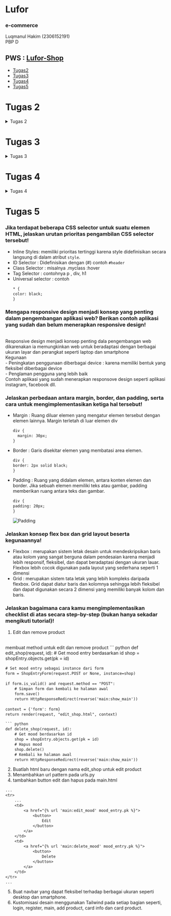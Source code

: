 # Lufor
### e-commerce
Luqmanul Hakim (2306152191)<br>
PBP D

PWS : [Lufor-Shop](http://luqmanul-hakim31-luforshop.pbp.cs.ui.ac.id/)
---
- [Tugas2](#Tugas-2)
- [Tugas3](#Tugas-3)
- [Tugas4](#Tugas-4)
- [Tugas5](#Tugas-5)
# Tugas 2
<details>
<summary>Tugas 2</summary>

### Langkah-langkah Implementasi
##### Membuat Django baru
1. Membuat directori baru bernama lufor-shop dengan perintah
```
mkdir lufor-shop 
cd lufor-shop
```
2. Mengaktifkan Virtual Environment dengan menjalankan perintah berikut pada terminal.
```
python -m venv env
env\Scripts\activate
```
3. Membuat berkas `requirements.txt` dan menambahkan beberapa dependencies.
```
django
gunicorn
whitenoise
psycopg2-binary
requests
urllib3
```
4. Install dependencies dengan requirements.txt
```
pip install -r requirements.txt
```
5. Membuat project django bernama `lufor_shop`
```
django-admin startproject lufor_shop .
```
6. Tambahkan ALLOWED_HOSTS di settings.py

##### Aplakasi Django dan Konfigurasi
1.  Membuat aplikasi `main` dalam lufor-shop
```
python manage.py startapp main
```
2. Daftarkan aplikasi `main` kedalam `setting.py` di direktori lufor_shop

3. Buka models.py dan isi dengan
```
from django.db import models

class shopEntry(models.Model):
    name = models.CharField(max_length=255)
    price = models.IntegerField()
    descriptions = models.TextField()
```
4. Membuat migrasi model dengan
```
python manage.py makemigrations
```
5. Menghubungkan view dan template dengan buka berkas `view.py` di main dan tambahkan fungsi show main
6. Konfigurasi url aplikasi `main` dengan membuat berkas `urls.py` dalam direktori main dan isi dengan kode:
```
from django.urls import path
from main.views import show_main

app_name = 'main'

urlpatterns = [
    path('', show_main, name='show_main'),
]
```
7. Menambahkan rute URL proyek untuk menghubungkannya ke tampilan `main`. Impor fungsi
```
from django.urls import path, include
```
dan tambahkan urlpatterns
```
urlpatterns = [
    ...
    path('', include('main.urls')),
    ...
]
```
8. Jalankan proyek Django dengan perintah `python manage.py runserver`
9. Bukalah http://localhost:8000/ di peramban web

##### Melakukan Deployment ke PWS
1. Buat proyek baru bernama luforshop
2. Tambahkan URL PWS pada ALLOWED HOSTS
3. Lakukan git add, commit, push

### Bagan yang berisi request client ke web aplikasi berbasis Django
![Bagan](https://github.com/lhakiim/lufor-shop/blob/main/Bagan_request_client.png)

### Fungsi Git dalam Pengembangan Perangkat Lunak
Git berfungsi sebagai sistem kontrol versi terdistribusi. Git memungkinkan kita untuk melacak setiap perubahan yang dilakukan. Git memungkinkan kita untuk berkolaborasi tim dan dapat bekerja di branch masing-masing sehingga tidak mengganggu tim lainnya.

### Alasan Framework Django dijadikan Permulaan Pembelajaran Pengembangan Perangkat Lunak
Django digunakan sebagai permulaan dalam belajar karena mudah untuk dipelajari. Mulai dari bahasa yang digunakan yaitu bahasa phyton. Kesederhanaan dari django ini memudahkan bagi pemula untuk memahami konsep-konsep yang ada. 

### Mengapa Model pada Django disebut sebagai ORM?
Model django disebut sebagai ORM(Object-Relational Mapping) karena ia menggunakan ini untuk memetakan objek-objek Pyhton ke dalam tabel-tabel database. Dengan adanya ORM, antarmuka menjadi lebih mudah digunakan untuk memanipulasi data dalam database.

---
</details>

# Tugas 3

<details>

<summary>Tugas 3</summary>

### Mengapa kita memerlukan data delivery dalam pengimplementasian sebuah platform?
Data delivery sangat penting dalam pengimplementasian sebuah platform. Hal ini karena ia memungkinkan kita untuk mengirim dan menerima data dari user dan platform. Ia juga memastikan bahwa data yang dikirim tetap akurat, efisien dan cepat sehingga menjaga kualitas informasi dan meningkatkan pengalaman dari pengguna platform.
### Mana yang lebih baik antara XML dan JSON? Mengapa JSON lebih populer dibandingkan XML?
JSON dan XML merupakan representasi data yang digunakan pada pertukaran data antaraplikasi. Menurut saya JSON lebih baik. Hal ini karena JSON memiliki beberapa keunggulan yaitu JSON memiliki format yang sederhana. JSON memiliki sintaks yang lebih padat dan lebih mudah ditulis dan dibaca oleh manusia. Format pada JSON adalah menggunakan key and value, dibandingkan dengan XML yang memerlukan banyak tag sehingga JSON menjadi lebih efisien dan lebih cepat. 
### Fungsi dari method `is_valid()` pada form Django dan mengapa kita membutuhkan method tersebut?
Fungsi `is_valid()` digunakan untuk memvalidasi input dari form sebelum diproses lagi. Fungsi ini berguna untuk memastikan semua field yang dimasukkan sesuai dengan ketentuan sehingga membantu menjaga kebenaran data.
### Mengapa kita membutuhkan `csrf_token` saat membuat form di Django? Apa yang dapat terjadi jika kita tidak menambahkan `csrf_token` pada form Django? Bagaimana hal tersebut dapat dimanfaatkan oleh penyerang?
`csrf_token` merupakan token yang berfungsi sebagai security. Token ini di-generate secara otomatis oleh django untuk menjaga keamanan dari serangan berbahaya. Ia dapat memverifikasi bahwa permintaan berasal dari sumber yang sah dan aman. Apabila token ini tidak ada maka form akan menjadi rentan terhadap serangan CSRF(Cross-Site Request Forgery). Penyerang dapat membuat permintaan jahat dan dapat mengubah data pengguna bahkan mengakses data sensitif tanpa izin.
###  Cara kamu mengimplementasikan checklist di atas secara step-by-step
#### Membuat Form Input Data
1. Membuat direktori templates yang berisikan  `base.html` yang digunakan sebagai template dasar web
2. Membuat berkas `forms.py` pada direktori main
```python
from django.forms import ModelForm
from main.models import shopEntry

class ShopEntryForm(ModelForm):
    class Meta:
        model = shopEntry
        fields = ["name", "price", "descriptions"]
```
3. Menambahkan import pada `views.py` pada direktori main dan membuat fungsi baru untuk membuat produk
```python
from django.shortcuts import render, redirect
from main.forms import MoodEntryForm
from main.models import MoodEntry
```
```python
def create_shop_entry(request):
    form = ShopEntryForm(request.POST or None)

    if form.is_valid() and request.method == "POST":
        form.save()
        return redirect('main:show_main')

    context = {'form': form}
    return render(request, "create_shop_entry.html", context)
```
4. Menambahkan urlspattern dan import pada `urls.py`
5. Membuat berkas HTML Baru `creat_shop_entry` pada main/templates
6. Tambahkan kode untuk menampilkan data shop pada `main.html`
----
#### Membuat 4 Fungsi Views dan routing URL-nya
```python
def show_xml(request):
    data = shopEntry.objects.all()
    return HttpResponse(serializers.serialize("xml", data), content_type="application/xml")

def show_json(request):
    data = shopEntry.objects.all()
    return HttpResponse(serializers.serialize("json", data), content_type="application/json")

def show_xml_by_id(request, id):
    data = shopEntry.objects.filter(pk=id)
    return HttpResponse(serializers.serialize("xml", data), content_type="application/xml")

def show_json_by_id(request, id):
    data = shopEntry.objects.filter(pk=id)
    return HttpResponse(serializers.serialize("json", data), content_type="application/json")
```
```python
urlpatterns = [
    path('', show_main, name='show_main'),
    path('create-shop-entry', create_shop_entry, name='create_shop_entry'),
    path('xml/', show_xml, name='show_xml'),
    path('json/', show_json, name='show_json'),
    path('xml/<str:id>/', show_xml_by_id, name='show_xml_by_id'),
    path('json/<str:id>/', show_json_by_id, name='show_json_by_id'),
]
```
---
#### Hasil URL pada Postman
- XML
![XML](https://github.com/user-attachments/assets/06d72c7e-304b-4824-b121-5a9e924ac1be)
- JSON
![JSON](https://github.com/user-attachments/assets/8309ea26-be2b-4e98-8e02-4b121005085a)
- XML By ID
![XML_by_ID](https://github.com/user-attachments/assets/7eaefb77-0899-4147-8bfa-a53d459b92be)
- JSON By ID
![JSON_by_ID](https://github.com/user-attachments/assets/0265c1a1-ff64-4cc4-b707-a601a71f95f2)

</details>

# Tugas 4
<details>
<summary>Tugas 4</summary>
### Perbedaan antara HttpResponseRedirect() dan redirect()
- `HttpResponseRedirect()` merupakan class dasar django yang digunakan untuk membuat respon dengan kode 302 (sementara) yang mengarahkan pengguna ke halaman url tertentu
- `redirect()` merupakan fungsi modul `django.shortcuts` yang secara implisit membungkus `HttpResponseRedirect`. `redirect()` lebih praktis dan fleksibel dalam menerima argumen karena selain dapat menerima url ia juga dapat menerima model, view, dan nama url.
### Cara kerja penghubungan model Product dengan User
Setiap model `Product` dihubungkan/dikaitkan dengan user menggunakan `ForeginKey`. Setiap user dapat memiliki banyak product tetapi satu product hanya dapat dimiliki oleh satu `User`.
```
user = models.ForeignKey(User, on_delete=models.CASCADE)
```
### Apa perbedaan antara authentication dan authorization, apakah yang dilakukan saat pengguna login? Jelaskan bagaimana Django mengimplementasikan kedua konsep tersebut!
Authentication dan Authorization merupakan dua konsep keamanan dengan peran yang berbeda. 
- Authentication<br>
Proses verifikasi identitas pengguna. Pengguna memasukkan kredensial seperti username dan password yang kemudian dicocokkan dengan data yang tersimpan pada database.

- Authorization<br>
Proses menentukan hak akses pengguna setelah terautentikasi. Setelah login, sistem memeriksa peran dari pengguna untuk menentukan tingkat hak aksesnya.<br>

**Proses saat login**<br>
Pengguna memasukkan kredensial dan kemudian akan diverifikasi. Jika kredensial valid, pengguna akan dianggap terautentikasi dan pengguna mendapatkan hak akses berdasarkan perannya. <br>
**Implementasi di Django** <br>
Django menyimpan data pengguna yang telah terautentikasi di objek sebagai `request.user`. Otorasi django dikelola dengan permission dan group pada model dan view.
### Bagaimana Django mengingat pengguna yang telah login? Jelaskan kegunaan lain dari cookies dan apakah semua cookies aman digunakan?
- Saat pengguna login, Django membuat session pengguna dan menyimpan di dalam cookies. 
- Saat request selanjutnya, cookies session inilah yang akan dikirimkan kembali ke server. 
- Cookies ini menyimpan kredensial dan aktivitas pengguna. Kemudian data di cookies ini yang akan memnentukan kevalidan data.<br>
**Kegunaan lain cookies**
- Menyimpan preferensi pengguna
- Pelacakan aktivitas pengguna<br>
Tidak semua Cookies aman untuk digunakan. Cookies yang tidak terenkripsi mereka rentan terhadap seragan. Jadi, jangan menyimpan data informasi secara langsung dicookies untuk menjaga data kita.

###  Cara kamu mengimplementasikan checklist di atas secara step-by-step
1. Membuat `UserCreationForm` yang berguna untuk mendaftarkan pengguna. Tambahkan fungsi register pada `views.py`.
```python
def register(request):
    form = UserCreationForm()

    if request.method == "POST":
        form = UserCreationForm(request.POST)
        if form.is_valid():
            form.save()
            messages.success(request, 'Your account has been successfully created!')
            return redirect('main:login')
    context = {'form':form}
    return render(request, 'register.html', context)
```
2. Tambahkan berkas HTML baru yaitu `register.html` untuk menampilkan form registrasi
3. **Login** Tambahkan fungsi login_user pada `views.py` kemudian buat template HTML login.html untuk menampilkan form login
4. **Logout** Tambahkan fungsi logout_user pada `views.py` kemudian tambahkan Hyperlink logout pada main.html
5. Tambahkan cookie last_login pada login_user
```python
if form.is_valid():
    user = form.get_user()
    login(request, user)
    response = HttpResponseRedirect(reverse("main:show_main"))
    response.set_cookie('last_login', str(datetime.datetime.now()))
    return response
```
6. Tambahkan context baru pada show_main dan tambahkan cookie last login pada logout_user
```python
'last_login': request.COOKIES['last_login']
```
7. Tambahkan output lastlogin pada main.html
8. Hubungkan shopEntry dengan user
```python
class MoodEntry(models.Model):
    user = models.ForeignKey(User, on_delete=models.CASCADE)
```
9. Setelah semuanya dilakukan lakukan migrasi
```python
python manage.py makemigrations
python manage.py migrate
```
</details>

# Tugas 5

### Jika terdapat beberapa CSS selector untuk suatu elemen HTML, jelaskan urutan prioritas pengambilan CSS selector tersebut!
- Inline Styles: memiliki prioritas tertinggi karena style didefinisikan secara langsung di dalam atribut `style`.
- ID Selector : Didefinisikan dengan (#) contoh `#header`
- Class Selector : misalnya .myclass :hover
- Tag Selector : contohnya p , div, h1
- Universal selector : contoh
    ```
    * {
    color: black;
    }
    ```

### Mengapa responsive design menjadi konsep yang penting dalam pengembangan aplikasi web? Berikan contoh aplikasi yang sudah dan belum menerapkan responsive design!
<br>
Responsive design menjadi konsep penting dala pengembangan web dikarenakan ia memungkinkan web untuk beradaptasi dengan berbagai ukuran layar dan perangkat seperti laptop dan smartphone<br>
Kegunaan <br>
- Peningkatan penggunaan diberbagai device : karena memiliki bentuk yang fleksibel diberbagai device<br>
- Penglaman pengguna yang lebih baik
<br>
Contoh aplikasi yang sudah menerapkan responsove design seperti aplikasi instagram, facebook dll.


### Jelaskan perbedaan antara margin, border, dan padding, serta cara untuk mengimplementasikan ketiga hal tersebut!
- Margin : Ruang diluar elemen yang  mengatur elemen tersebut dengan elemen lainnya. Margin terletah di luar elemen div
  ```
  div {
    margin: 30px;
  }
  ```

- Border : Garis disekitar elemen yang membatasi area elemen.
    ```
    div {
    border: 2px solid black;
    }
    ```
- Padding : Ruang yang didalam elemen, antara konten elemen dan border. Jika sebuah elemen memiliki teks atau gambar, padding memberikan ruang antara teks dan gambar.
    ```
    div {
    padding: 20px;
    }
    ```
    ![Padding](https://github.com/user-attachments/assets/07b964bd-dfcf-4f48-9a2e-4943ebae2eee)

### Jelaskan konsep flex box dan grid layout beserta kegunaannya!
- Flexbox : merupakan sistem letak desain untuk mendeskripsikan baris atau kolom yang sangat berguna dalam pendesaian karena menjadi lebih responsif, fleksibel, dan dapat beradaptasi dengan ukuran lauar. Flexbox lebih cocok digunakan pada layout yang sederhana seperti 1 dimensi
- Grid : merupakan sistem tata letak yang lebih kompleks daripada flexbox. Grid dapat diatur baris dan kolomnya sehingga lebih fleksibel dan dapat digunakan secara 2 dimensi yang memiliki banyak kolom dan baris. 

### Jelaskan bagaimana cara kamu mengimplementasikan checklist di atas secara step-by-step (bukan hanya sekadar mengikuti tutorial)!

1. Edit dan remove product
<br>
membuat method untuk edit dan remove product
``` python
def edit_shop(request, id):
    # Get mood entry berdasarkan id
    shop = shopEntry.objects.get(pk = id)

    # Set mood entry sebagai instance dari form
    form = ShopEntryForm(request.POST or None, instance=shop)

    if form.is_valid() and request.method == "POST":
        # Simpan form dan kembali ke halaman awal
        form.save()
        return HttpResponseRedirect(reverse('main:show_main'))

    context = {'form': form}
    return render(request, "edit_shop.html", context)
```
``` python
def delete_shop(request, id):
    # Get mood berdasarkan id
    shop = shopEntry.objects.get(pk = id)
    # Hapus mood
    shop.delete()
    # Kembali ke halaman awal
    return HttpResponseRedirect(reverse('main:show_main'))
```
2. Buatlah html baru dengan nama edit_shop untuk edit product
3. Menambahkan url pattern pada urls.py
4. tambahkan button edit dan hapus pada main.html
```
...
<tr>
    ...
    <td>
        <a href="{% url 'main:edit_mood' mood_entry.pk %}">
            <button>
                Edit
            </button>
        </a>
    </td>
    <td>
        <a href="{% url 'main:delete_mood' mood_entry.pk %}">
            <button>
                Delete
            </button>
        </a>
    </td>
</tr>
...
```
5. Buat navbar yang dapat fleksibel terhadap berbagai ukuran seperti desktop dan smartphone.
6. Kustomisasi desain menggunakan Tailwind pada setiap bagian seperti, login, register, main, add product, card info dan card product.

